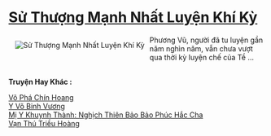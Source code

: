 <a href="https://truyenwiki.net/su-thuong-manh-nhat-luyen-khi-ky.35350/" title="Sử Thượng Mạnh Nhất Luyện Khí Kỳ"><h1>Sử Thượng Mạnh Nhất Luyện Khí Kỳ</h1></a><div style="display:table"><img align="right" style="float: left; padding: 10px;" src="https://truyenwiki.net/a/img/str/src/35350.jpg" alt="Sử Thượng Mạnh Nhất Luyện Khí Kỳ">Phương Vũ, người đã tu luyện gần năm nghìn năm, vẫn chưa vượt qua thời kỳ luyện chế của Tề ...</div><p><br><b>Truyện Hay Khác :</b></p><a href="https://truyenwiki.net/vo-pha-chin-hoang.35064/" alt="Võ Phá Chín Hoang">Võ Phá Chín Hoang</a><br/><a href="https://sangtacviet.wordpress.com/2020/10/22/y-vo-binh-vuong/" alt="Y Võ Binh Vương">Y Võ Binh Vương</a><br/><a href="https://github.com/nownovels/topcv/tree/master/truyenhay/38682" alt="Mị Y Khuynh Thành: Nghịch Thiên Bảo Bảo Phúc Hắc Cha">Mị Y Khuynh Thành: Nghịch Thiên Bảo Bảo Phúc Hắc Cha</a><br/><a href="https://sangtacviet.wordpress.com/2020/10/22/van-thu-trieu-hoang/" alt="Vạn Thú Triều Hoàng">Vạn Thú Triều Hoàng</a><br/>